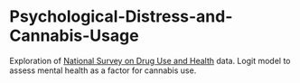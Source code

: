 # Psychological-Distress-and-Cannabis-Usage
Exploration of [National Survey on Drug Use and Health](/gov/data/data-we-collect/nsduh-national-survey-drug-use-and-health) data. Logit model to assess mental health as a factor for cannabis use.
